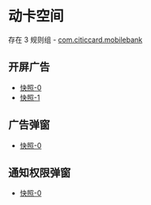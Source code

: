 # 动卡空间

存在 3 规则组 - [com.citiccard.mobilebank](/src/apps/com.citiccard.mobilebank.ts)

## 开屏广告

- [快照-0](https://i.gkd.li/import/import/12684908)
- [快照-1](https://i.gkd.li/import/import/13049013)

## 广告弹窗

- [快照-0](https://i.gkd.li/import/import/13049284)

## 通知权限弹窗

- [快照-0](https://i.gkd.li/import/import/13049283)
